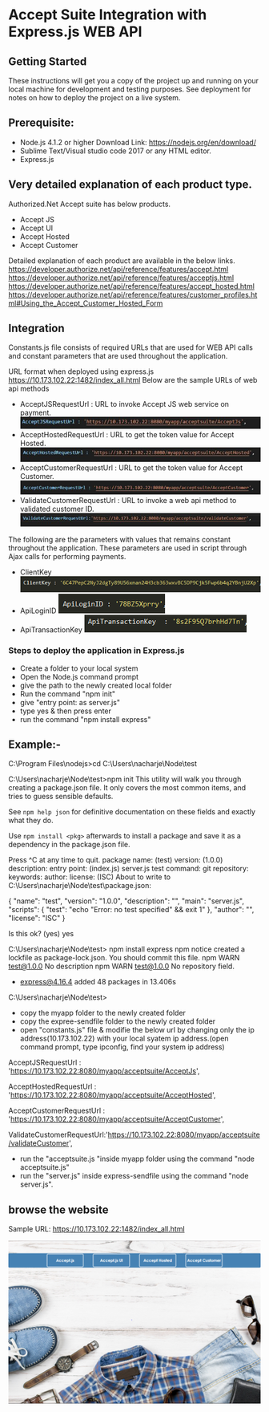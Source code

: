 # Accept Suite Integration with Express.js  WEB API

## Getting Started

These instructions will get you a copy of the project up and running on your local machine for development and testing purposes. See deployment for notes on how to deploy the project on a live system.


## Prerequisite:
*	Node.js 4.1.2 or higher Download Link: https://nodejs.org/en/download/
*	Sublime Text/Visual studio code 2017 or any HTML editor.
*	Express.js

## Very detailed explanation of each product type.
Authorized.Net Accept suite has below products.
*	Accept JS
*	Accept UI
*	Accept Hosted
*	Accept Customer

Detailed explanation of each product are available in the below links.
https://developer.authorize.net/api/reference/features/accept.html
https://developer.authorize.net/api/reference/features/acceptjs.html
https://developer.authorize.net/api/reference/features/accept_hosted.html
https://developer.authorize.net/api/reference/features/customer_profiles.html#Using_the_Accept_Customer_Hosted_Form

## Integration
Constants.js file consists of required URLs that are used for WEB API calls and constant parameters that are used throughout the application.

URL format when deployed using express.js 
https://10.173.102.22:1482/index_all.html
Below are the sample URLs of web api methods

* AcceptJSRequestUrl : URL to invoke Accept JS web service on payment.
![Image of AcceptJSRequestUrl](Github-Images/AcceptjsRequestUrl.JPG)
* AcceptHostedRequestUrl : URL to get the token value for Accept Hosted.
![Image of HostedRequestUrl](Github-Images/Hostedrequesturl.JPG)
* AcceptCustomerRequestUrl : URL to get the token value for Accept Customer.
![Image of CustomerRequestUrl](Github-Images/CustomerRequesturl.JPG)
* ValidateCustomerRequestUrl : URL to invoke a web api method to validated customer ID.
![Image of ValidateCustomerUrl](Github-Images/ValidCustomerrequest.JPG)
 

The following are the parameters with values that remains constant throughout the application. These parameters are used in script through Ajax calls for performing payments.

* ClientKey
![Image of ClientKey](Github-Images/clientKey.PNG)
* ApiLoginID
![Image of ApiLoginID](Github-Images/apiLogin.PNG)
* ApiTransactionKey
![Image of ApiTransactionKey](Github-Images/apiTransactionKey.PNG)

### Steps to deploy the application in Express.js

*  Create a folder to your local system	
*  Open the Node.js command prompt
*  give the path to the newly created local folder
*  Run the command "npm init"
* give "entry point: as server.js"
* type yes & then press enter
* run the command "npm install express"
## Example:-
C:\Program Files\nodejs>cd C:\Users\nacharje\Node\test

C:\Users\nacharje\Node\test>npm init
This utility will walk you through creating a package.json file.
It only covers the most common items, and tries to guess sensible defaults.

See `npm help json` for definitive documentation on these fields
and exactly what they do.

Use `npm install <pkg>` afterwards to install a package and
save it as a dependency in the package.json file.

Press ^C at any time to quit.
package name: (test)
version: (1.0.0)
description:
entry point: (index.js) server.js
test command:
git repository:
keywords:
author:
license: (ISC)
About to write to C:\Users\nacharje\Node\test\package.json:

{
  "name": "test",
  "version": "1.0.0",
  "description": "",
  "main": "server.js",
  "scripts": {
    "test": "echo \"Error: no test specified\" && exit 1"
  },
  "author": "",
  "license": "ISC"
}


Is this ok? (yes) yes

C:\Users\nacharje\Node\test> npm install express
npm notice created a lockfile as package-lock.json. You should commit this file.
npm WARN test@1.0.0 No description
npm WARN test@1.0.0 No repository field.

+ express@4.16.4
added 48 packages in 13.406s

C:\Users\nacharje\Node\test>

* copy the myapp folder to the newly created folder
* copy the expree-sendfile folder to the newly created folder 
* open "constants.js"  file  & modifie the  below   url by changing only the ip address(10.173.102.22) with your local syatem ip address.(open command prompt, type ipconfig, find your system ip address)
                                                                                                                                  
 AcceptJSRequestUrl : 'https://10.173.102.22:8080/myapp/acceptsuite/AcceptJs',

   AcceptHostedRequestUrl : 'https://10.173.102.22:8080/myapp/acceptsuite/AcceptHosted',

   AcceptCustomerRequestUrl : 'https://10.173.102.22:8080/myapp/acceptsuite/AcceptCustomer',

   ValidateCustomerRequestUrl:'https://10.173.102.22:8080/myapp/acceptsuite/validateCustomer',

* run the "acceptsuite.js "inside myapp folder using the  command "node acceptsuite.js"
* run the "server.js"  inside express-sendfile using the command "node server.js".




## browse the website

Sample URL: https://10.173.102.22:1482/index_all.html

![Image of dashboard](Github-Images/dashboard.PNG)